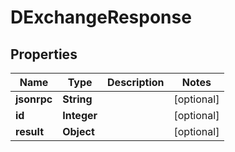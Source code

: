 
# DExchangeResponse

## Properties
Name | Type | Description | Notes
------------ | ------------- | ------------- | -------------
**jsonrpc** | **String** |  |  [optional]
**id** | **Integer** |  |  [optional]
**result** | **Object** |  |  [optional]



